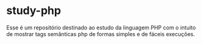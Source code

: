 # study-php
Esse é um repositório destinado ao estudo da linguagem PHP com o intuito de mostrar tags semânticas php de formas simples e de fáceis execuções.
